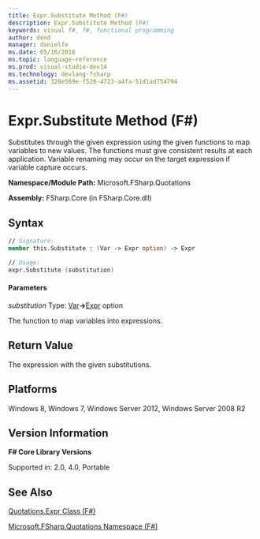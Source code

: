 ```yaml
---
title: Expr.Substitute Method (F#)
description: Expr.Substitute Method (F#)
keywords: visual f#, f#, functional programming
author: dend
manager: danielfe
ms.date: 05/16/2016
ms.topic: language-reference
ms.prod: visual-studio-dev14
ms.technology: devlang-fsharp
ms.assetid: 328e569e-f520-4723-a4fa-51d1ad754794 
---
```


# Expr.Substitute Method (F#)

Substitutes through the given expression using the given functions to map variables to new values. The functions must give consistent results at each application. Variable renaming may occur on the target expression if variable capture occurs.

**Namespace/Module Path:** Microsoft.FSharp.Quotations

**Assembly:** FSharp.Core (in FSharp.Core.dll)


## Syntax

```fsharp
// Signature:
member this.Substitute : (Var -> Expr option) -> Expr

// Usage:
expr.Substitute (substitution)
```

#### Parameters
*substitution*
Type: [Var](https://msdn.microsoft.com/library/2b1237f9-d897-4bcf-872a-4a297db3f7b5)**-&gt;**[Expr](https://msdn.microsoft.com/library/ed6a2caf-69d4-45c2-ab97-e9b3be9bce65) option


The function to map variables into expressions.

## Return Value

The expression with the given substitutions.

## Platforms
Windows 8, Windows 7, Windows Server 2012, Windows Server 2008 R2


## Version Information
**F# Core Library Versions**

Supported in: 2.0, 4.0, Portable

## See Also
[Quotations.Expr Class &#40;F&#35;&#41;](Quotations.Expr-Class-%5BFSharp%5D.md)

[Microsoft.FSharp.Quotations Namespace &#40;F&#35;&#41;](Microsoft.FSharp.Quotations-Namespace-%5BFSharp%5D.md)
